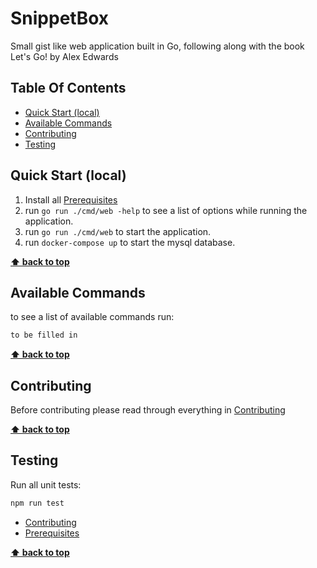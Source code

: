 # SnippetBox <!-- omit in toc -->

Small gist like web application built in Go, following along with the book Let's Go! by Alex Edwards

## Table Of Contents<!-- omit in toc -->

- [Quick Start (local)](#quick-start-local)
- [Available Commands](#available-commands)
- [Contributing](#contributing)
- [Testing](#testing)

## Quick Start (local)

1. Install all [Prerequisites](docs/prerequisites.md)
2. run `go run ./cmd/web -help` to see a list of options while running the application.
3. run `go run ./cmd/web` to start the application.
4. run `docker-compose up` to start the mysql database.

**[⬆ back to top](#table-of-contents)**

## Available Commands

to see a list of available commands run:

```bash
to be filled in
```

**[⬆ back to top](#table-of-contents)**

## Contributing

Before contributing please read through everything in [Contributing](docs/contributing.md)

**[⬆ back to top](#table-of-contents)**

## Testing

Run all unit tests:

```bash
npm run test
```

- [Contributing](docs/CONTRIBUTING.md)
- [Prerequisites](docs/prerequisites.md)

**[⬆ back to top](#table-of-contents)**
